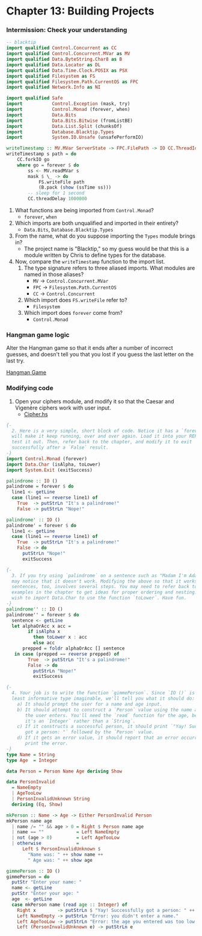# Chapter 13: Building Projects

### Intermission: Check your understanding

```haskell
-- blacktip
import qualified Control.Concurrent as CC
import qualified Control.Concurrent.MVar as MV
import qualified Data.ByteString.Char8 as B
import qualified Data.Locator as DL
import qualified Data.Time.Clock.POSIX as PSX
import qualified Filesystem as FS
import qualified Filesystem.Path.CurrentOS as FPC
import qualified Network.Info as NI

import qualified Safe
import           Control.Exception (mask, try)
import           Control.Monad (forever, when)
import           Data.Bits
import           Data.Bits.Bitwise (fromListBE)
import           Data.List.Split (chunksOf)
import           Database.Blacktip.Types
import           System.IO.Unsafe (unsafePerformIO)

writeTimestamp :: MV.MVar ServerState -> FPC.FilePath -> IO CC.ThreadId
writeTimestamp s path = do
    CC.forkIO go
    where go = forever $ do
        ss <- MV.readMVar s
        mask $ \_ -> do
            FS.writeFile path
            (B.pack (show (ssTime ss)))
        -- sleep for 1 second
        CC.threadDelay 1000000
```

1. What functions are being imported from `Control.Monad`?
    * `forever`, `when`
2. Which imports are both unqualified and imported in their entirety?
    * `Data.Bits`, `Database.Blacktip.Types`
3. From the name, what do you suppose importing the `Types` module brings in?
    * The project name is "Blacktip," so my guess would be that this is a module written by Chris to define types for the database.
4. Now, compare the `writeTimestamp` function to the import list.
    1. The type signature refers to three aliased imports. What modules are named in those aliases?
        * `MV` -> `Control.Concurrent.MVar`
        * `FPC` -> `Filesystem.Path.CurrentOS`
        * `CC` -> `Control.Concurrent`
    2. Which import does `FS.writeFile` refer to?
        * `Filesystem`
    3. Which import does `forever` come from?
        * `Control.Monad`

### Hangman game logic

Alter the Hangman game so that it ends after a number of incorrect guesses, and doesn't tell you that you lost if you guess the last letter on the last try.

[Hangman Game](../hangman/src/Main.hs)

### Modifying code

1. Open your ciphers module, and modify it so that the Caesar and Vigenère ciphers work with user input.
    * [Cipher.hs](../test-files/Cipher.hs)

```haskell
{-
  2. Here is a very simple, short block of code. Notice it has a `forever` that
  will make it keep running, over and over again. Load it into your REPL, and
  test it out. Then, refer back to the chapter, and modify it to exit
  successfully after a `False` result.
-}
import Control.Monad (forever)
import Data.Char (isAlpha, toLower)
import System.Exit (exitSuccess)

palindrome :: IO ()
palindrome = forever $ do
  line1 <- getLine
  case (line1 == reverse line1) of
    True  -> putStrLn "It's a palindrome!"
    False -> putStrLn "Nope!"

palindrome' :: IO ()
palindrome' = forever $ do
  line1 <- getLine
  case (line1 == reverse line1) of
    True  -> putStrLn "It's a palindrome!"
    False -> do
      putStrLn "Nope!"
      exitSuccess

{-
  3. If you try using `palindrome` on a sentence such as "Madam I'm Adam," you
  may notice that it doesn't work. Modifying the above so that it works on
  sentences, too, involves several steps. You may need to refer back to previous
  examples in the chapter to get ideas for proper ordering and nesting. You may
  wish to import Data.Char to use the function `toLower`. Have fun.
-}
palindrome'' :: IO ()
palindrome'' = forever $ do
  sentence <- getLine
  let alphaOrAcc x acc =
        if isAlpha x
          then toLower x : acc
          else acc
      prepped = foldr alphaOrAcc [] sentence
   in case (prepped == reverse prepped) of
        True  -> putStrLn "It's a palindrome!"
        False -> do
          putStrLn "Nope!"
          exitSuccess

{-
  4. Your job is to write the function `gimmePerson`. Since `IO ()` is about the
  least informative type imaginable, we'll tell you what it should do:
    a) It should prompt the user for a name and age input.
    b) It should attempt to construct a `Person` value using the name and age
       the user enters. You'll need the `read` function for the age, because
       it's an `Integer` rather than a `String`.
    c) If it constructs a successful person, it should print `"Yay! Successfully
       got a person: "` followed by the `Person` value.
    d) If it gets an error value, it should report that an error occurred and
       print the error.
-}
type Name = String
type Age  = Integer

data Person = Person Name Age deriving Show

data PersonInvalid
  = NameEmpty
  | AgeTooLow
  | PersonInvalidUnknown String
  deriving (Eq, Show)

mkPerson :: Name -> Age -> Either PersonInvalid Person
mkPerson name age
  | name /= "" && age > 0 = Right $ Person name age
  | name == ""            = Left NameEmpty
  | not (age > 0)         = Left AgeTooLow
  | otherwise             =
      Left $ PersonInvalidUnknown $
        "Name was: " ++ show name ++
        " Age was: " ++ show age

gimmePerson :: IO ()
gimmePerson = do
  putStr "Enter your name: "
  name <- getLine
  putStr "Enter your age: "
  age  <- getLine
  case mkPerson name (read age :: Integer) of
    Right x        -> putStrLn $ "Yay! Successfully got a person: " ++ show x
    Left NameEmpty -> putStrLn "Error: you didn't enter a name."
    Left AgeTooLow -> putStrLn "Error: the age you entered was too low."
    Left (PersonInvalidUnknown e) -> putStrLn e
```
